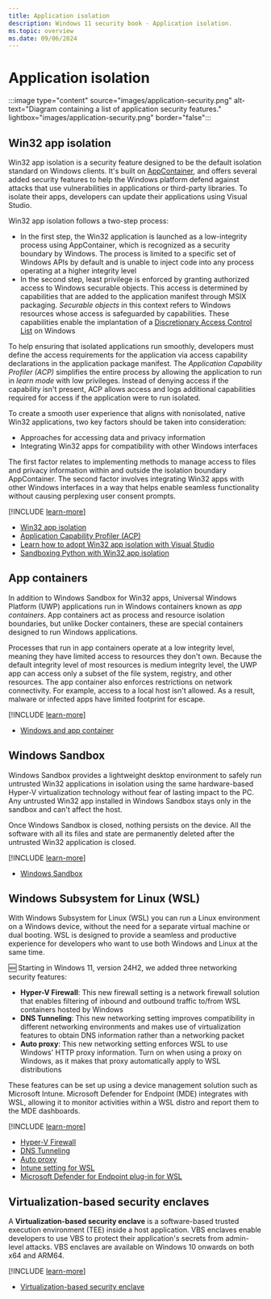 ```yaml
---
title: Application isolation
description: Windows 11 security book - Application isolation.
ms.topic: overview
ms.date: 09/06/2024
---
```


# Application isolation

:::image type="content" source="images/application-security.png" alt-text="Diagram containing a list of application security features." lightbox="images/application-security.png" border="false":::

## Win32 app isolation

Win32 app isolation is a security feature designed to be the default isolation standard on Windows clients. It's built on [AppContainer][LINK-1], and offers several added security features to help the Windows platform defend against attacks that use vulnerabilities in applications or third-party libraries. To isolate their apps, developers can update their applications using Visual Studio.

Win32 app isolation follows a two-step process:

- In the first step, the Win32 application is launched as a low-integrity process using AppContainer, which is recognized as a security boundary by Windows. The process is limited to a specific set of Windows APIs by default and is unable to inject code into any process operating at a higher integrity level
- In the second step, least privilege is enforced by granting authorized access to Windows securable objects. This access is determined by capabilities that are added to the application manifest through MSIX packaging. *Securable objects* in this context refers to Windows resources whose access is safeguarded by capabilities. These capabilities enable the implantation of a [Discretionary Access Control List][LINK-2] on Windows

To help ensuring that isolated applications run smoothly, developers must define the access requirements for the application via access capability declarations in the application package manifest. The *Application Capability Profiler (ACP)* simplifies the entire process by allowing the application to run in *learn mode* with low privileges. Instead of denying access if the capability isn't present, ACP allows access and logs additional capabilities required for access if the application were to run isolated.

To create a smooth user experience that aligns with nonisolated, native Win32 applications, two key factors should be taken into consideration:

- Approaches for accessing data and privacy information
- Integrating Win32 apps for compatibility with other Windows interfaces

The first factor relates to implementing methods to manage access to files and privacy information within and outside the isolation boundary AppContainer. The second factor involves integrating Win32 apps with other Windows interfaces in a way that helps enable seamless functionality without causing perplexing user consent prompts.

[!INCLUDE [learn-more](includes/learn-more.md)]

- [Win32 app isolation][LINK-4]
- [Application Capability Profiler (ACP)][LINK-5]
- [Learn how to adopt Win32 app isolation with Visual Studio][LINK-6]
- [Sandboxing Python with Win32 app isolation][LINK-7]

## App containers

In addition to Windows Sandbox for Win32 apps, Universal Windows Platform (UWP) applications run in Windows containers known as *app containers*. App containers act as process and resource isolation boundaries, but unlike Docker containers, these are special containers designed to run Windows applications.

Processes that run in app containers operate at a low integrity level, meaning they have limited access to resources they don't own. Because the default integrity level of most resources is medium integrity level, the UWP app can access only a subset of the file system, registry, and other resources. The app container also enforces restrictions on network connectivity. For example, access to a local host isn't allowed. As a result, malware or infected apps have limited footprint for escape.

[!INCLUDE [learn-more](includes/learn-more.md)]

- [Windows and app container][LINK-8]

## Windows Sandbox

Windows Sandbox provides a lightweight desktop environment to safely run untrusted Win32 applications in isolation using the same hardware-based Hyper-V virtualization technology without fear of lasting impact to the PC. Any untrusted Win32 app installed in Windows Sandbox stays only in the sandbox and can't affect the host.

Once Windows Sandbox is closed, nothing persists on the device. All the software with all its files and state are permanently deleted after the untrusted Win32 application is closed.

[!INCLUDE [learn-more](includes/learn-more.md)]

- [Windows Sandbox][LINK-9]

## Windows Subsystem for Linux (WSL)

With Windows Subsystem for Linux (WSL) you can run a Linux environment on a Windows device, without the need for a separate virtual machine or dual booting. WSL is designed to provide a seamless and productive experience for developers who want to use both Windows and Linux at the same time.

🆕 Starting in Windows 11, version 24H2, we added three networking security features:

- **Hyper-V Firewall**: This new firewall setting is a network firewall solution that enables filtering of inbound and outbound traffic to/from WSL containers hosted by Windows
- **DNS Tunneling**: This new networking setting improves compatibility in different networking environments and makes use of virtualization features to obtain DNS information rather than a networking packet
- **Auto proxy**: This new networking setting enforces WSL to use Windows' HTTP proxy information. Turn on when using a proxy on Windows, as it makes that proxy automatically apply to WSL distributions

These features can be set up using a device management solution such as Microsoft Intune. Microsoft Defender for Endpoint (MDE) integrates with WSL, allowing it to monitor activities within a WSL distro and report them to the MDE dashboards.

[!INCLUDE [learn-more](includes/learn-more.md)]

- [Hyper-V Firewall][LINK-10]
- [DNS Tunneling][LINK-11]
- [Auto proxy][LINK-12]
- [Intune setting for WSL][LINK-13]
- [Microsoft Defender for Endpoint plug-in for WSL][LINK-14]

## Virtualization-based security enclaves

A **Virtualization-based security enclave** is a software-based trusted execution environment (TEE) inside a host application. VBS enclaves enable developers to use VBS to protect their application's secrets from admin-level attacks. VBS enclaves are available on Windows 10 onwards on both x64 and ARM64.

[!INCLUDE [learn-more](includes/learn-more.md)]

- [Virtualization-based security enclave][LINK-15]

<!--links-->

[LINK-1]: /windows/win32/secauthz/implementing-an-appcontainer
[LINK-2]: /windows/win32/secauthz/access-control-lists
[LINK-4]: https://github.com/microsoft/win32-app-isolation
[LINK-5]: https://github.com/microsoft/win32-app-isolation/blob/main/docs/profiler/application-capability-profiler.md
[LINK-6]: https://github.com/microsoft/win32-app-isolation/blob/main/docs/packaging/packaging-with-visual-studio.md
[LINK-7]: https://blogs.windows.com/windowsdeveloper/2024/03/06/sandboxing-python-with-win32-app-isolation/
[LINK-8]: /windows/apps/windows-app-sdk/migrate-to-windows-app-sdk/feature-mapping-table?source=recommendations
[LINK-9]: /windows/security/threat-protection/windows-sandbox/windows-sandbox-overview
[LINK-10]: /windows/security/operating-system-security/network-security/windows-firewall/hyper-v-firewall
[LINK-11]: /windows/wsl/networking#dns-tunneling
[LINK-12]: /windows/wsl/networking#auto-proxy
[LINK-13]: /windows/wsl/intune
[LINK-14]: /defender-endpoint/mde-plugin-wsl
[LINK-15]: /windows/win32/trusted-execution/vbs-enclaves
